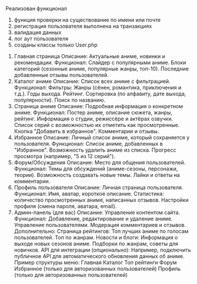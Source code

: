 Реализован функционал 

1) функция проверки на существование по имени или почте 
2) регистрация пользователя выполнена на транзакциях 
3) валидация данных 
4) лог аут пользователя 
5) созданы классы только User.php




1. Главная страница
   Описание: Актуальные аниме, новинки и рекомендации.
   Функционал:
   Слайдер с популярными аниме.
   Блоки категорий (сезонные аниме, популярные жанры, топ-10).
   Последние добавленные отзывы пользователей.
2. Каталог аниме
   Описание: Список всех аниме с фильтрацией.
   Функционал:
   Фильтры:
   Жанры (сёнен, романтика, приключения и т.д.).
   Годы выхода.
   Рейтинг.
   Сортировка (по алфавиту, дате выхода, популярности).
   Поиск по названию.
3. Страница аниме
   Описание: Подробная информация о конкретном аниме.
   Функционал:
   Постер аниме, описание сюжета, жанры, рейтинг.
   Информация о студии, режиссёре и актёрах озвучки.
   Список серий с возможностью их отметить как просмотренные.
   Кнопка "Добавить в избранное".
   Комментарии и отзывы.
4. Избранное
   Описание: Личный список аниме, который сохраняется у пользователя.
   Функционал:
   Список аниме, добавленных в "Избранное".
   Возможность удалить аниме из списка.
   Прогресс просмотра (например, "5 из 12 серий").
5. Форум/Обсуждения
   Описание: Место для общения пользователей.
   Функционал:
   Темы для обсуждений (аниме-сезоны, персонажи, теории).
   Возможность создавать новые темы.
   Лайки и ответы на комментарии.
6. Профиль пользователя
   Описание: Личная страница пользователя.
   Функционал:
   Имя, аватар, короткое описание.
   Статистика: количество просмотренных аниме, написанных отзывов.
   Настройки профиля (смена пароля, аватара, email).
7. Админ-панель (для вас)
   Описание: Управление контентом сайта.
   Функционал:
   Добавление, редактирование и удаление аниме.
   Управление пользователями.
   Модерация комментариев и отзывов.
   Дополнительно:
   Страница рейтингов:
   Топ лучших аниме по голосам пользователей.
   Топ по жанрам.
   Новости и блоги:
   Информация о выходе новых сезонов аниме.
   Подборки по жанрам, советы для новичков.
   API для интеграции (опционально):
   Например, подключить публичное API для автоматического обновления данных об аниме.
   Пример структуры меню:
   Главная
   Каталог
   Топ рейтинги
   Форум
   Избранное (только для авторизованных пользователей)
   Профиль (только для авторизованных пользователей)
